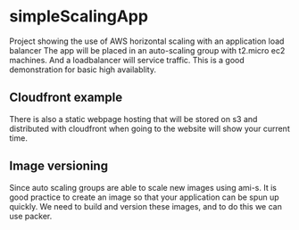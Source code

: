 # simpleScalingApp
Project showing the use of AWS horizontal scaling with an application load balancer
The app will be placed in an auto-scaling group with t2.micro ec2 machines. And a loadbalancer will service traffic.
This is a good demonstration for basic high availablity.

## Cloudfront example
There is also a static webpage hosting that will be stored on s3 and distributed with cloudfront when going to the website will show your current time.

## Image versioning
Since auto scaling groups are able to scale new images using ami-s. It is good practice to create an image so that your application can be spun up quickly.
We need to build and version these images, and to do this we can use packer.
